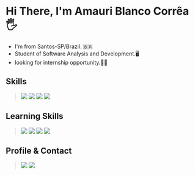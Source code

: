 
# Hi There, I'm Amauri Blanco Corrêa :raised_hand_with_fingers_splayed:

- I'm from Santos-SP/Brazil. :brazil:
- Student of Software Analysis and Development.:desktop_computer:
- looking for internship opportunity.:student:


## Skills 

> <img src="https://img.icons8.com/color/58/000000/html-5--v1.png"/>
> <img src="https://img.icons8.com/color/58/000000/css3.png"/>
> <img src="https://img.icons8.com/color/58/000000/javascript.png"/>
> <img src="https://img.icons8.com/color/48/000000/git.png"/>

## Learning Skills
> <img src="https://img.icons8.com/officel/58/000000/php-logo.png"/>
> <img src="https://img.icons8.com/color/48/000000/mysql-logo.png"/>  
> <img src="https://img.icons8.com/color/48/000000/wordpress.png"/> 
> <img src="https://img.icons8.com/color/48/000000/bootstrap.png"/> 

## Profile & Contact
> [<img src="https://img.icons8.com/color/48/000000/linkedin.png"/>](https://www.linkedin.com/in/amauriblanco/)      [<img src="https://img.icons8.com/color/48/000000/gmail.png"/>](mailto:blancoamauri@gmail.com)





